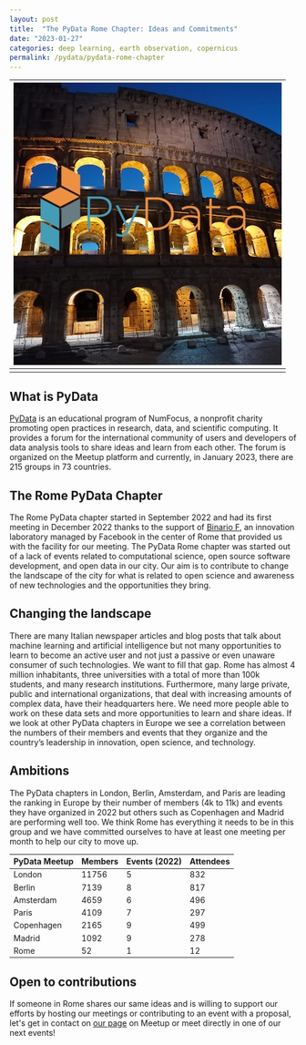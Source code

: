 ```yaml
---
layout: post
title:  "The PyData Rome Chapter: Ideas and Commitments"
date: "2023-01-27"
categories: deep learning, earth observation, copernicus
permalink: /pydata/pydata-rome-chapter
---
```

|![PyData Rome](../assets/pydata_rome/pydatarome_logo.jpg)|
|:--:|
||

## What is PyData
[PyData](https://pydata.org/) is an educational program of NumFocus, a nonprofit charity promoting open practices in research, data, and scientific computing. It provides a forum for the international community of users and developers of data analysis tools to share ideas and learn from each other. The forum is organized on the Meetup platform and currently, in January 2023, there are 215 groups in 73 countries.

## The Rome PyData Chapter
The Rome PyData chapter started in September 2022 and had its first meeting in December 2022 thanks to the support of [Binario F](https://binariof.fb.com/en/), an innovation laboratory managed by Facebook in the center of Rome that provided us with the facility for our meeting. The PyData Rome chapter was started out of a lack of events related to computational science, open source software development, and open data in our city. Our aim is to contribute to change the landscape of the city for what is related to open science and awareness of new technologies and the opportunities they bring.

## Changing the landscape
There are many Italian newspaper articles and blog posts that talk about machine learning and artificial intelligence but not many opportunities to learn to become an active user and not just a passive or even unaware consumer of such technologies. We want to fill that gap. Rome has almost 4 million inhabitants, three universities with a total of more than 100k students, and many research institutions. Furthermore, many large private, public and international organizations, that deal with increasing amounts of complex data, have their headquarters here. We need more people able to work on these data sets and more opportunities to learn and share ideas. If we look at other PyData chapters in Europe we see a correlation between the numbers of their members and events that they organize and the country’s leadership in innovation, open science, and technology.

## Ambitions
The PyData chapters in London, Berlin, Amsterdam, and Paris are leading the ranking in Europe by their number of members (4k to 11k) and events they have organized in 2022 but others such as Copenhagen and Madrid are performing well too. We think Rome has everything it needs to be in this group and we have committed ourselves to have at least one meeting per month to help our city to move up.

| PyData Meetup | Members | Events (2022) | Attendees |
| ---------- | ----- | - | --- |
| London     | 11756 | 5 | 832 |
| Berlin     | 7139  | 8 | 817 |
| Amsterdam  | 4659  | 6 | 496 |
| Paris      | 4109  | 7 | 297 |
| Copenhagen | 2165  | 9 | 499 |
| Madrid     | 1092  | 9 | 278 |
| Rome       | 52    | 1 | 12  |

## Open to contributions
If someone in Rome shares our same ideas and is willing to support our efforts by hosting our meetings or contributing to an event with a proposal, let's get in contact on [our page](https://www.meetup.com/pydata-rome/) on Meetup or meet directly in one of our next events!
